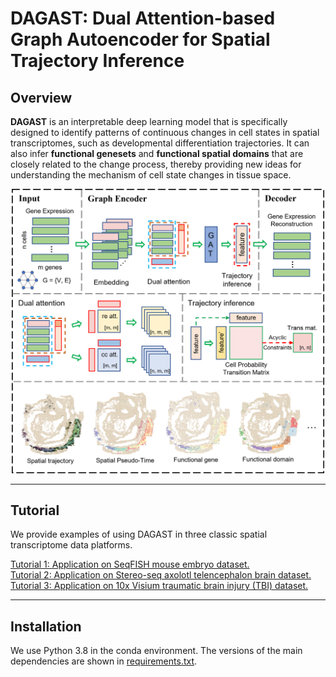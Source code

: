 # DAGAST: Dual Attention-based Graph Autoencoder for Spatial Trajectory Inference
## Overview

**DAGAST** is an interpretable deep learning model that is specifically designed to identify patterns of continuous changes in cell states in spatial transcriptomes, such as developmental differentiation trajectories. It can also infer **functional genesets** and **functional spatial domains** that are closely related to the change process, thereby providing new ideas for understanding the mechanism of cell state changes in tissue space.

<p align = "center"><img src="./Tutorial/figs/overview.png" width="500" /></p>

---

## Tutorial

We provide examples of using DAGAST in three classic spatial transcriptome data platforms.

[Tutorial 1: Application on SeqFISH mouse embryo dataset.](./Tutorial/SeqFISH-pipeline.md)  
[Tutorial 2: Application on Stereo-seq axolotl telencephalon brain dataset.](./Tutorial/Stereo-seq-pipeline.md)  
[Tutorial 3: Application on 10x Visium traumatic brain injury (TBI) dataset.](./Tutorial/Visium-pipeline.md)

---

## Installation

We use Python 3.8 in the conda environment. The versions of the main dependencies are shown in [requirements.txt](./requirements.txt).
